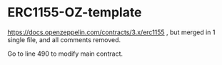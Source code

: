 # ERC1155-OZ-template
https://docs.openzeppelin.com/contracts/3.x/erc1155 , but merged in 1 single file, and all comments removed.

Go to line 490 to modify main contract.
